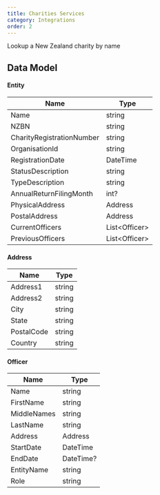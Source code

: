 ```yaml
---
title: Charities Services
category: Integrations
order: 2
---
```


Lookup a New Zealand charity by name

## Data Model

#### Entity

|Name|Type|
|---|---|
|Name|string|
|NZBN|string|
|CharityRegistrationNumber|string|
|OrganisationId|string|
|RegistrationDate|DateTime|
|StatusDescription|string|
|TypeDescription|string|
|AnnualReturnFilingMonth|int?|
|PhysicalAddress|Address|
|PostalAddress|Address|
|CurrentOfficers|List&lt;Officer&gt;|
|PreviousOfficers|List&lt;Officer&gt;|

#### Address

|Name|Type|
|---|---|
|Address1|string|
|Address2|string|
|City|string|
|State|string|
|PostalCode|string|
|Country|string|

#### Officer

|Name|Type|
|---|---|
|Name|string|
|FirstName|string|
|MiddleNames|string|
|LastName|string|
|Address|Address|
|StartDate|DateTime|
|EndDate|DateTime?|
|EntityName|string|
|Role|string|
